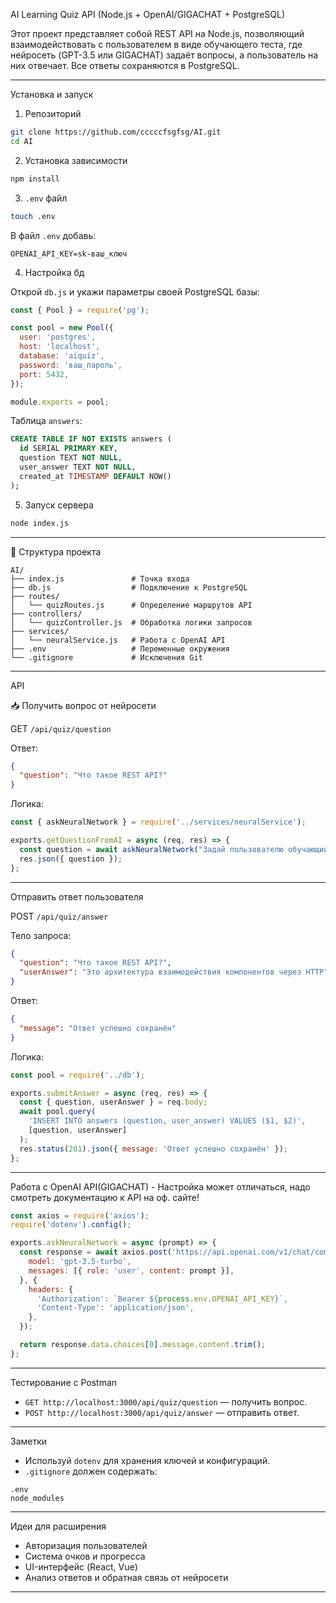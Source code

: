 
AI Learning Quiz API (Node.js + OpenAI/GIGACHAT + PostgreSQL)

Этот проект представляет собой REST API на Node.js, позволяющий взаимодействовать с пользователем в виде обучающего теста, где нейросеть (GPT-3.5 или GIGACHAT) задаёт вопросы, а пользователь на них отвечает. Все ответы сохраняются в PostgreSQL.

---

Установка и запуск

1.  Репозиторий

```bash
git clone https://github.com/cccccfsgfsg/AI.git
cd AI
```

2. Установка зависимости

```bash
npm install
```

3.  `.env` файл

```bash
touch .env
```

В файл `.env` добавь:

```env
OPENAI_API_KEY=sk-ваш_ключ
```

4. Настройка бд

Открой `db.js` и укажи параметры своей PostgreSQL базы:

```js
const { Pool } = require('pg');

const pool = new Pool({
  user: 'postgres',
  host: 'localhost',
  database: 'aiquiz',
  password: 'ваш_пароль',
  port: 5432,
});

module.exports = pool;
```

Таблица `answers`:

```sql
CREATE TABLE IF NOT EXISTS answers (
  id SERIAL PRIMARY KEY,
  question TEXT NOT NULL,
  user_answer TEXT NOT NULL,
  created_at TIMESTAMP DEFAULT NOW()
);
```

 5. Запуск сервера

```bash
node index.js
```

---

📁 Структура проекта

```
AI/
├── index.js               # Точка входа
├── db.js                  # Подключение к PostgreSQL
├── routes/
│   └── quizRoutes.js      # Определение маршрутов API
├── controllers/
│   └── quizController.js  # Обработка логики запросов
├── services/
│   └── neuralService.js   # Работа с OpenAI API
├── .env                   # Переменные окружения
└── .gitignore             # Исключения Git
```

---

API

📥 Получить вопрос от нейросети

GET `/api/quiz/question`

Ответ:

```json
{
  "question": "Что такое REST API?"
}
```

Логика:

```js
const { askNeuralNetwork } = require('../services/neuralService');

exports.getQuestionFromAI = async (req, res) => {
  const question = await askNeuralNetwork("Задай пользователю обучающий вопрос.");
  res.json({ question });
};
```

---

 Отправить ответ пользователя

POST `/api/quiz/answer`

Тело запроса:

```json
{
  "question": "Что такое REST API?",
  "userAnswer": "Это архитектура взаимодействия компонентов через HTTP"
}
```

Ответ:

```json
{
  "message": "Ответ успешно сохранён"
}
```

Логика:

```js
const pool = require('../db');

exports.submitAnswer = async (req, res) => {
  const { question, userAnswer } = req.body;
  await pool.query(
    'INSERT INTO answers (question, user_answer) VALUES ($1, $2)',
    [question, userAnswer]
  );
  res.status(201).json({ message: 'Ответ успешно сохранён' });
};
```

---

Работа с OpenAI API(GIGACHAT) - Настройка может отличаться, надо смотреть документацию к API на оф. сайте!

```js
const axios = require('axios');
require('dotenv').config();

exports.askNeuralNetwork = async (prompt) => {
  const response = await axios.post('https://api.openai.com/v1/chat/completions', {
    model: 'gpt-3.5-turbo',
    messages: [{ role: 'user', content: prompt }],
  }, {
    headers: {
      'Authorization': `Bearer ${process.env.OPENAI_API_KEY}`,
      'Content-Type': 'application/json',
    },
  });

  return response.data.choices[0].message.content.trim();
};
```

---

 Тестирование с Postman

- `GET http://localhost:3000/api/quiz/question` — получить вопрос.
- `POST http://localhost:3000/api/quiz/answer` — отправить ответ.

---

 Заметки

- Используй `dotenv` для хранения ключей и конфигураций.
- `.gitignore` должен содержать:

```
.env
node_modules
```

---

 Идеи для расширения

- Авторизация пользователей
- Система очков и прогресса
- UI-интерфейс (React, Vue)
- Анализ ответов и обратная связь от нейросети

---
